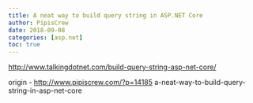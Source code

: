 ```yaml
---
title: A neat way to build query string in ASP.NET Core
author: PipisCrew
date: 2018-09-08
categories: [asp.net]
toc: true
---
```


http://www.talkingdotnet.com/build-query-string-asp-net-core/

origin - http://www.pipiscrew.com/?p=14185 a-neat-way-to-build-query-string-in-asp-net-core